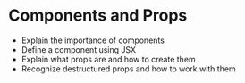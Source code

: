 # Components and Props

- Explain the importance of components
- Define a component using JSX
- Explain what props are and how to create them
- Recognize destructured props and how to work with them
